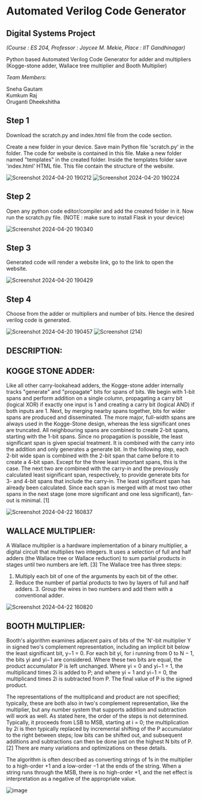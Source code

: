 # Automated Verilog Code Generator
## Digital Systems Project                          
*(Course : ES 204, Professor : Joycee M. Mekie, Place : IIT Gandhinagar)*

Python based Automated Verilog Code Generator for adder and multipliers (Kogge-stone adder, Wallace tree multiplier and Booth Multiplier)

*Team Members*:

Sneha Gautam                                      
Kumkum Raj                                                     
Oruganti Dheekshitha                                                                           

## Step 1
Download the scratch.py and index.html file from the code section. 

Create a new folder in your device. Save main Python file 'scratch.py' in the folder. The code for website is contained in this file. Make a new folder named "templates" in the created folder. Inside the templates folder save 'index.html' HTML file. This file contain the structure of the website. 

![Screenshot 2024-04-20 190212](https://github.com/SG00428/Digital-Systems-Project/assets/130676806/f612f140-5f58-4a04-af90-60371510a147)
![Screenshot 2024-04-20 190224](https://github.com/SG00428/Digital-Systems-Project/assets/130676806/65434d04-25d4-4109-af9c-55d600a65d00)

## Step 2
Open any python code editor/compiler and add the created folder in it. Now run the scratch.py file. (NOTE : make sure to install Flask in your device)

![Screenshot 2024-04-20 190340](https://github.com/SG00428/Digital-Systems-Project/assets/130676806/6141a111-6f61-4fe5-9cb6-cc83892bf8cd)

## Step 3
Generated code will render a website link, go to the link to open the website.

![Screenshot 2024-04-20 190429](https://github.com/SG00428/Digital-Systems-Project/assets/130676806/7596059f-f39f-41b3-bf71-02a7b2a9d8ec)

## Step 4
Choose from the adder or multipliers and number of bits. Hence the desired verilog code is generated.

![Screenshot 2024-04-20 190457](https://github.com/SG00428/Digital-Systems-Project/assets/130676806/9499aac3-e8c3-40b9-99e8-744e99e5818a)
![Screenshot (214)](https://github.com/SG00428/Digital-Systems-Project/assets/130676806/8fe4ed0d-8650-4a2f-b425-ad45358f1cb1)

## DESCRIPTION:

## KOGGE STONE ADDER:

Like all other carry-lookahead adders, the Kogge-stone adder internally tracks "generate" and
"propagate" bits for spans of bits. We begin with 1-bit spans and perform addition on a single
column, propagating a carry bit (logical XOR) if exactly one input is 1 and creating a carry bit
(logical AND) if both inputs are 1. Next, by merging nearby spans together, bits for wider spans
are produced and disseminated.
The more major, full-width spans are always used in the Kogge-Stone design, whereas the less
significant ones are truncated. All neighbouring spans are combined to create 2-bit spans,
starting with the 1-bit spans. Since no propagation is possible, the least significant span is given
special treatment. It is combined with the carry into the addition and only generates a generate
bit. In the following step, each 2-bit wide span is combined with the 2-bit span that came before
it to create a 4-bit span. Except for the three least important spans, this is the case. The next
two are combined with the carry-in and the previously calculated least significant span,
respectively, to provide generate bits for 3- and 4-bit spans that include the carry-in. The least
significant span has already been calculated.
Since each span is merged with at most two other spans in the next stage (one more significant
and one less significant), fan-out is minimal. [1]

![Screenshot 2024-04-22 160837](https://github.com/SG00428/Digital-Systems-Project-2024/assets/130676806/93287ab2-dcd0-45fb-a233-869e20ac8f51)


## WALLACE MULTIPLIER:

A Wallace multiplier is a hardware implementation of a binary multiplier, a digital circuit that multiplies two integers. It uses a selection of full and half adders (the Wallace tree or Wallace reduction) to sum partial products in stages until two numbers are left. [3] 
The Wallace tree has three steps: 
1. Multiply each bit of one of the arguments by each bit of the other. 
2. Reduce the number of partial products to two by layers of full and half adders. 3. Group the wires in two numbers and add them with a conventional adder. 

![Screenshot 2024-04-22 160820](https://github.com/SG00428/Digital-Systems-Project-2024/assets/130676806/b7c50686-6a2f-4a50-a28f-03a8c9a171e8)

## BOOTH MULTIPLIER:



Booth's algorithm examines adjacent pairs of bits of the 'N'-bit multiplier Y in signed two's complement representation, including an implicit bit below the least significant bit, y−1 = 0. For each bit yi, for i running from 0 to N − 1, the bits yi and yi−1 are considered. Where these two bits are equal, the product accumulator P is left unchanged. Where yi = 0 and yi−1 = 1, the multiplicand times 2i is added to P; and where yi = 1 and yi−1 = 0, the multiplicand times 2i is subtracted from P. The final value of P is the signed product.

The representations of the multiplicand and product are not specified; typically, these are both also in two's complement representation, like the multiplier, but any number system that supports addition and subtraction will work as well. As stated here, the order of the steps is not determined. Typically, it proceeds from LSB to MSB, starting at i = 0; the multiplication by 2i is then typically replaced by incremental shifting of the P accumulator to the right between steps; low bits can be shifted out, and subsequent additions and subtractions can then be done just on the highest N bits of P.[2] There are many variations and optimizations on these details.

The algorithm is often described as converting strings of 1s in the multiplier to a high-order +1 and a low-order −1 at the ends of the string. When a string runs through the MSB, there is no high-order +1, and the net effect is interpretation as a negative of the appropriate value.

![image](https://github.com/SG00428/Digital-Systems-Project-2024/assets/130676806/8e75146b-cd53-4b85-9673-1de5a94bcf97)


